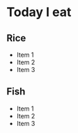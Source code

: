 
# Today I eat

## Rice

  * Item 1
  * Item 2
  * Item 3

## Fish

  * Item 1
  * Item 2
  * Item 3

 
